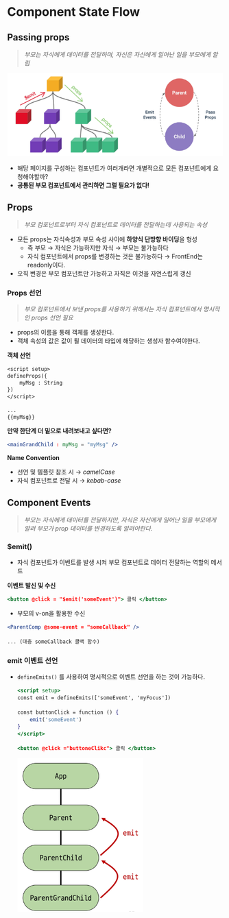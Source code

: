 # Component State Flow

## Passing props

> _부모는 자식에게 데이터를 전달하며, 자신은 자신에게 일어난 일을 부모에게 알림_

![Untitled](img/comimg/Untitled.png)

- 해당 페이지를 구성하는 컴포넌트가 여러개라면 개별적으로 모든 컴포넌트에게 요청해야할까?
- **공통된 부모 컴포넌트에서 관리하면 그럴 필요가 없다!**

## Props

> _부모 컴포넌트로부터 자식 컴포넌트로 데이터를 전달하는데 사용되는 속성_

- 모든 props는 자식속성과 부모 속성 사이에 **하양식 단방향 바이딩**을 형성
  - 즉 부모 → 자식은 가능하지만 자식 → 부모는 불가능하다
  - 자식 컴포넌트에서 props를 변경하는 것은 불가능하다 → FrontEnd는 readonly이다.
- 오직 변경은 부모 컴포넌트만 가능하고 자직은 이것을 자연스럽게 갱신

### Props 선언

> _부모 컴포넌트에서 보낸 props를 사용하기 위해서는 자식 컴포넌트에서 명시적인 props 선언 필요_

- props의 이름을 통해 객체를 생성한다.
- 객체 속성의 값은 값이 될 데이터의 타입에 해당하는 생성자 함수여야한다.

**객체 선언**

```
<script setup>
defineProps({
    myMsg : String
})
</script>

...
{{myMsg}}
```

**만약 한단계 더 밑으로 내려보내고 싶다면?**

```jsx
<mainGrandChild : myMsg = "myMsg" />
```

**Name Convention**

- 선언 및 템플릿 참조 시 → _camelCase_
- 자식 컴포넌트로 전달 시 → _kebab-case_

## Component Events

> _부모는 자식에게 데이터를 전달하지만, 자식은 자신에게 일어난 일을 부모에게 알려 부모가 prop 데이터를 변경하도록 알려야한다._

### $emit()

- 자식 컴포넌트가 이벤트를 발생 시켜 부모 컴포넌트로 데이터 전달하는 역할의 메서드

**이벤트 발신 및 수신**

```jsx
<button @click = "$emit('someEvent')"> 클릭 </button>
```

- 부모의 v-on을 활용한 수신

```jsx
<ParentComp @some-event = "someCallback" />

... (대충 someCallback 콜백 함수)
```

### emit 이벤트 선언

- `defineEmits()` 를 사용하여 명시적으로 이벤트 선언을 하는 것이 가능하다.

  ```jsx
  <script setup>
  const emit = defineEmits(['someEvent', 'myFocus'])

  const buttonClick = function () {
      emit('someEvent')
  }
  </script>

  <button @click ="buttoneClikc"> 클릭 </button>
  ```

  ![Untitled](img/comimg/Untitled%201.png)
